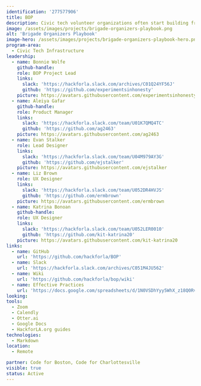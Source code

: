 ```yaml
---
identification: '277577906'
title: BOP
description: Civic tech volunteer organizations often start building from scratch, which uses up valuable resources (time, labor and momentum).  This project aims to improve existing structures and create new ones that make it easier to share replicable processes and practices so that organizers and members can iterate on each other's work, improving outcomes for the civic tech ecosystem.
image: /assets/images/projects/brigade-organizers-playbook.png
alt: 'Brigade Organizers Playbook'
image-hero: /assets/images/projects/brigade-organizers-playbook-hero.png
program-area: 
  - Civic Tech Infrastructure
leadership:
  - name: Bonnie Wolfe
    github-handle:
    role: BOP Project Lead
    links:
      slack: 'https://hackforla.slack.com/archives/C01Q24YF56J'
      github: 'https://github.com/experimentsinhonesty'
    picture: https://avatars.githubusercontent.com/experimentsinhonesty
  - name: Aleiya Gafar
    github-handle:
    role: Product Manager
    links:
      slack: 'https://hackforla.slack.com/team/U01K7QMQ4TC'
      github: 'https://github.com/ag2463'
    picture: https://avatars.githubusercontent.com/ag2463
  - name: Evan Stalker
    role: Lead Designer
    links:
      slack: 'https://hackforla.slack.com/team/U04M979AY3G'
      github: 'https://github.com/ejstalker'
    picture: https://avatars.githubusercontent.com/ejstalker
  - name: Liz Brown
    role: UX Designer
    links:
      slack: 'https://hackforla.slack.com/team/U052DR4HVJS'
      github: 'https://github.com/ermbrown'
    picture: https://avatars.githubusercontent.com/ermbrown
  - name: Katrina Bonoan
    github-handle: 
    role: UX Designer
    links:
      slack: 'https://hackforla.slack.com/team/U052LER0010'
      github: 'https://github.com/kit-katrina20'
    picture: https://avatars.githubusercontent.com/kit-katrina20
links:
  - name: GitHub
    url: 'https://github.com/hackforla/BOP'
  - name: Slack
    url: 'https://hackforla.slack.com/archives/C051M4JU562'
  - name: Wiki
    url: 'https://github.com/hackforla/bop/wiki'
  - name: Effective Practices
    url: 'https://docs.google.com/spreadsheets/d/1N0VSDhYyy5WhX_z18Q0RvLlGO29JGGdMxVsD4X3nFYs/edit#gid=1425278717'
looking:
tools: 
  - Zoom
  - Calendly
  - Otter.ai
  - Google Docs
  - HackforLA.org guides
technologies:
  - Markdown
location:
  - Remote

partner: Code for Boston, Code for Charlottesville
visible: true
status: Active
---
```

